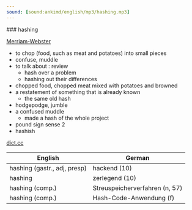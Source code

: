 ```yaml
---
sound: [sound:ankimd/english/mp3/hashing.mp3]
---
```


\### hashing

[Merriam-Webster](https://www.merriam-webster.com/dictionary/hashing)

- to chop (food, such as meat and potatoes) into small pieces
- confuse, muddle
- to talk about : review
    - hash over a problem
    - hashing out their differences
- chopped food, chopped meat mixed with potatoes and browned
- a restatement of something that is already known
    - the same old hash
- hodgepodge, jumble
- a confused muddle
    - made a hash of the whole project
- pound sign sense 2
- hashish

[dict.cc](https://www.dict.cc/hashing)

| English        | German       |
| -------------- | ------------ |
| hashing (gastr., adj, presp) | hackend (10) |
| hashing | zerlegend (10) |
| hashing (comp.) | Streuspeicherverfahren (n, 57) |
| hashing (comp.) | Hash-Code-Anwendung (f) |
